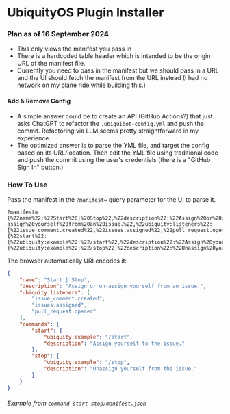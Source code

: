 # UbiquityOS Plugin Installer

### Plan as of 16 September 2024

- This only views the manifest you pass in
- There is a hardcoded table header which is intended to be the origin URL of the manifest file.
- Currently you need to pass in the manifest but we should pass in a URL and the UI should fetch the manifest from the URL instead (I had no network on my plane ride while building this.)

#### Add & Remove Config

- A simple answer could be to create an API (GitHub Actions?) that just asks ChatGPT to refactor the `.ubiquibot-config.yml` and push the commit. Refactoring via LLM seems pretty straightforward in my experience.
- The optimized answer is to parse the YML file, and target the config based on its URL/location. Then edit the YML file using traditional code and push the commit using the user's credentials (there is a "GitHub Sign In" button.)

### How To Use

Pass the manifest in the `?manifest=` query parameter for the UI to parse it.

```
?manifest={%22name%22:%22Start%20|%20Stop%22,%22description%22:%22Assign%20or%20un-assign%20yourself%20from%20an%20issue.%22,%22ubiquity:listeners%22:[%22issue_comment.created%22,%22issues.assigned%22,%22pull_request.opened%22%20],%22commands%22:{%22start%22:{%22ubiquity:example%22:%22/start%22,%22description%22:%22Assign%20yourself%20to%20the%20issue.%22},%22stop%22:{%22ubiquity:example%22:%22/stop%22,%22description%22:%22Unassign%20yourself%20from%20the%20issue.%22}}}
```

The browser automatically URI encodes it:

```json
{
    "name": "Start | Stop",
    "description": "Assign or un-assign yourself from an issue.",
    "ubiquity:listeners": [
        "issue_comment.created",
        "issues.assigned",
        "pull_request.opened"
    ],
    "commands": {
        "start": {
            "ubiquity:example": "/start",
            "description": "Assign yourself to the issue."
        },
        "stop": {
            "ubiquity:example": "/stop",
            "description": "Unassign yourself from the issue."
        }
    }
}
```
###### Example from `command-start-stop/manifest.json`
